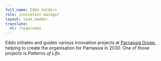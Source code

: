 ```yaml
---
full_name: Eddo Velders
role: innovation manager
layout: team_member
translate:
  nl: /team/eddo
---
```

Eddo initiates and guides various innovation projects at [Parnassia Groep],
helping to create the organisation for Parnassia in 2030.
One of those projects is *Patterns of Life*.

[Parnassia Groep]: https://www.parnassiagroep.nl/
